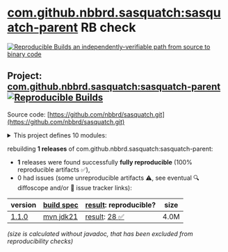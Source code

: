 [com.github.nbbrd.sasquatch:sasquatch-parent](https://central.sonatype.com/artifact/com.github.nbbrd.sasquatch/sasquatch-parent/versions) RB check
=======

[![Reproducible Builds](https://reproducible-builds.org/images/logos/rb.svg) an independently-verifiable path from source to binary code](https://reproducible-builds.org/)

## Project: [com.github.nbbrd.sasquatch:sasquatch-parent](https://central.sonatype.com/artifact/com.github.nbbrd.sasquatch/sasquatch-parent/versions) [![Reproducible Builds](https://img.shields.io/endpoint?url=https://raw.githubusercontent.com/jvm-repo-rebuild/reproducible-central/master/content/com/github/nbbrd/sasquatch/badge.json)](https://github.com/jvm-repo-rebuild/reproducible-central/blob/master/content/com/github/nbbrd/sasquatch/README.md)

Source code: [https://github.com/nbbrd/sasquatch.git](https://github.com/nbbrd/sasquatch.git)

<details><summary>This project defines 10 modules:</summary>

* [com.github.nbbrd.sasquatch:sasquatch-api](https://central.sonatype.com/artifact/com.github.nbbrd.sasquatch/sasquatch-api/overview)
* [com.github.nbbrd.sasquatch:sasquatch-biostatmatt](https://central.sonatype.com/artifact/com.github.nbbrd.sasquatch/sasquatch-biostatmatt/overview)
* [com.github.nbbrd.sasquatch:sasquatch-bom](https://central.sonatype.com/artifact/com.github.nbbrd.sasquatch/sasquatch-bom/overview)
* [com.github.nbbrd.sasquatch:sasquatch-cli](https://central.sonatype.com/artifact/com.github.nbbrd.sasquatch/sasquatch-cli/overview)
* [com.github.nbbrd.sasquatch:sasquatch-desktop](https://central.sonatype.com/artifact/com.github.nbbrd.sasquatch/sasquatch-desktop/overview)
* [com.github.nbbrd.sasquatch:sasquatch-parent](https://central.sonatype.com/artifact/com.github.nbbrd.sasquatch/sasquatch-parent/overview)
* [com.github.nbbrd.sasquatch:sasquatch-parso](https://central.sonatype.com/artifact/com.github.nbbrd.sasquatch/sasquatch-parso/overview)
* [com.github.nbbrd.sasquatch:sasquatch-ri](https://central.sonatype.com/artifact/com.github.nbbrd.sasquatch/sasquatch-ri/overview)
* [com.github.nbbrd.sasquatch:sasquatch-sassy](https://central.sonatype.com/artifact/com.github.nbbrd.sasquatch/sasquatch-sassy/overview)
* [com.github.nbbrd.sasquatch:sasquatch-tck](https://central.sonatype.com/artifact/com.github.nbbrd.sasquatch/sasquatch-tck/overview)
</details>

rebuilding **1 releases** of com.github.nbbrd.sasquatch:sasquatch-parent:
- **1** releases were found successfully **fully reproducible** (100% reproducible artifacts :white_check_mark:),
- 0 had issues (some unreproducible artifacts :warning:, see eventual :mag: diffoscope and/or :memo: issue tracker links):

| version | [build spec](/BUILDSPEC.md) | [result](https://reproducible-builds.org/docs/jvm/): reproducible? | size |
| -- | --------- | ------ | -- |
| [1.1.0](https://central.sonatype.com/artifact/com.github.nbbrd.sasquatch/sasquatch-parent/1.1.0/pom) | [mvn jdk21](sasquatch-1.1.0.buildspec) | [result](sasquatch-parent-1.1.0.buildinfo): [28 :white_check_mark: ](sasquatch-parent-1.1.0.buildcompare) | 4.0M |

<i>(size is calculated without javadoc, that has been excluded from reproducibility checks)</i>
